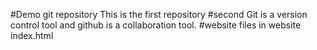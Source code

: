 #Demo git repository
This is the first repository
#second
Git is a version control tool and github is a collaboration tool.
#website
files in website
index.html
